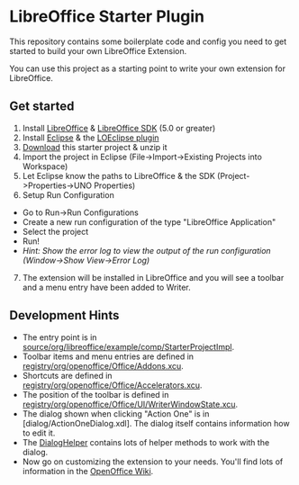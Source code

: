 # LibreOffice Starter Plugin

This repository contains some boilerplate code and config you need to get started to build your own LibreOffice Extension.

You can use this project as a starting point to write your own extension for LibreOffice.

## Get started

1. Install [LibreOffice](http://www.libreoffice.org/download) & [LibreOffice SDK](http://www.libreoffice.org/download) (5.0 or greater)
2. Install [Eclipse](http://www.eclipse.org/) & the [LOEclipse plugin](https://github.com/LibreOffice/loeclipse/#installation)
3. [Download](https://github.com/smehrbrodt/libreoffice-starter-plugin/archive/master.zip) this starter project & unzip it
4. Import the project in Eclipse (File->Import->Existing Projects into Workspace)
5. Let Eclipse know the paths to LibreOffice & the SDK (Project->Properties->UNO Properties)
6. Setup Run Configuration
  * Go to Run->Run Configurations
  * Create a new run configuration of the type "LibreOffice Application"
  * Select the project
  * Run!
  * *Hint: Show the error log to view the output of the run configuration (Window->Show View->Error Log)*
7. The extension will be installed in LibreOffice and you will see a toolbar and a menu entry have been added to Writer.

## Development Hints
* The entry point is in [source/org/libreoffice/example/comp/StarterProjectImpl](https://github.com/smehrbrodt/libreoffice-starter-plugin/blob/master/source/org/libreoffice/example/comp/StarterProjectImpl.java).
* Toolbar items and menu entries are defined in [registry/org/openoffice/Office/Addons.xcu](https://github.com/smehrbrodt/libreoffice-starter-plugin/blob/master/registry/org/openoffice/Office/Addons.xcu).
* Shortcuts are defined in [registry/org/openoffice/Office/Accelerators.xcu](https://github.com/smehrbrodt/libreoffice-starter-plugin/blob/master/registry/org/openoffice/Office/Accelerators.xcu).
* The position of the toolbar is defined in [registry/org/openoffice/Office/UI/WriterWindowState.xcu](https://github.com/smehrbrodt/libreoffice-starter-plugin/blob/master/registry/org/openoffice/Office/UI/WriterWindowState.xcu).
* The dialog shown when clicking "Action One" is in [dialog/ActionOneDialog.xdl]. The dialog itself contains information how to edit it.
* The [DialogHelper](https://github.com/smehrbrodt/libreoffice-starter-plugin/blob/master/source/org/libreoffice/example/helper/DialogHelper.java) contains lots of helper methods to work with the dialog.
* Now go on customizing the extension to your needs. You'll find lots of information in the [OpenOffice Wiki](https://wiki.openoffice.org/wiki/Extensions_development).
